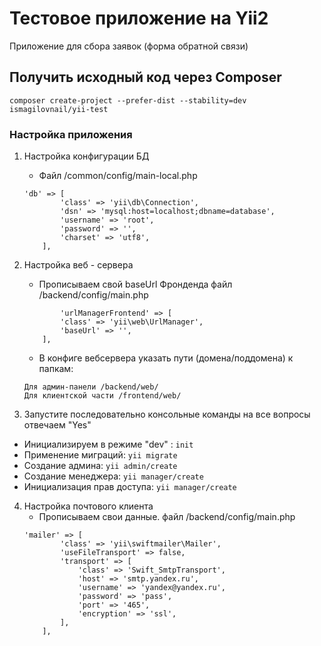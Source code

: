 # Тестовое приложение на Yii2

Приложение для сбора заявок (форма обратной связи)
## Получить исходный код через Composer
    composer create-project --prefer-dist --stability=dev ismagilovnail/yii-test
### Настройка приложения
1. Настройка конфигурации БД
    - Файл /common/config/main-local.php
	```
	'db' => [
            'class' => 'yii\db\Connection',
            'dsn' => 'mysql:host=localhost;dbname=database',
            'username' => 'root',
            'password' => '',
            'charset' => 'utf8',
        ],
	```
    
2. Настройка веб - сервера
     - Прописываем свой baseUrl Фронденда файл /backend/config/main.php
	```
	        'urlManagerFrontend' => [
            'class' => 'yii\web\UrlManager',
            'baseUrl' => '',
        ],
	```
    - В конфиге вебсервера указать пути (домена/поддомена) к папкам:
    ```
    Для админ-панели /backend/web/
    Для клиентской части /frontend/web/
    ```

    
3. Запустите последовательно консольные команды на все вопросы отвечаем "Yes"
- Инициализируем в режиме "dev" : `init`
- Применение миграций: `yii migrate`
- Создание админа: `yii admin/create`
- Создание менеджера: `yii manager/create`
- Инициализация прав доступа: `yii manager/create`

4. Настройка почтового клиента
     - Прописываем свои данные. файл /backend/config/main.php
	```
    'mailer' => [
            'class' => 'yii\swiftmailer\Mailer',
            'useFileTransport' => false,
            'transport' => [
                'class' => 'Swift_SmtpTransport',
                'host' => 'smtp.yandex.ru',
                'username' => 'yandex@yandex.ru',
                'password' => 'pass',
                'port' => '465',
                'encryption' => 'ssl',
            ],
        ],
	```

